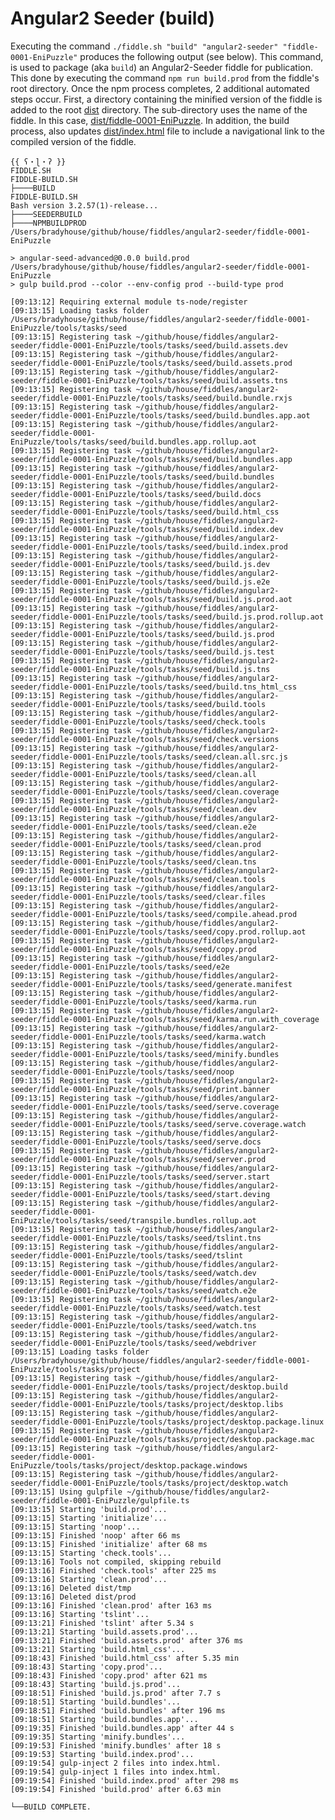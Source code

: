 Angular2 Seeder (build)
======

Executing the command `./fiddle.sh "build" "angular2-seeder" "fiddle-0001-EniPuzzle"` produces the following output 
(see below).  This command, is used to package (aka `build`) an Angular2-Seeder fiddle for publication. This done
by executing the command `npm run build.prod` from the fiddle's root directory. Once the npm process completes, 
2 additional automated steps occur. First, a directory containing the minified version of the fiddle is 
added to the root [dist](dist) directory.  The sub-directory uses the name of the fiddle. In this case, 
[dist/fiddle-0001-EniPuzzle](dist/fiddle-0001-EniPuzzle).  In addition, the build process, also updates
[dist/index.html](dist/index.html) file to include a navigational link to the compiled version of the fiddle.


    {{ ʕ・ɭ・ʔ }}
    FIDDLE.SH
    FIDDLE-BUILD.SH
    ├────BUILD
    FIDDLE-BUILD.SH
    Bash version 3.2.57(1)-release...
    ├────SEEDERBUILD
    ├────NPMBUILDPROD
    /Users/bradyhouse/github/house/fiddles/angular2-seeder/fiddle-0001-EniPuzzle
    
    > angular-seed-advanced@0.0.0 build.prod /Users/bradyhouse/github/house/fiddles/angular2-seeder/fiddle-0001-EniPuzzle
    > gulp build.prod --color --env-config prod --build-type prod
    
    [09:13:12] Requiring external module ts-node/register
    [09:13:15] Loading tasks folder /Users/bradyhouse/github/house/fiddles/angular2-seeder/fiddle-0001-EniPuzzle/tools/tasks/seed
    [09:13:15] Registering task ~/github/house/fiddles/angular2-seeder/fiddle-0001-EniPuzzle/tools/tasks/seed/build.assets.dev
    [09:13:15] Registering task ~/github/house/fiddles/angular2-seeder/fiddle-0001-EniPuzzle/tools/tasks/seed/build.assets.prod
    [09:13:15] Registering task ~/github/house/fiddles/angular2-seeder/fiddle-0001-EniPuzzle/tools/tasks/seed/build.assets.tns
    [09:13:15] Registering task ~/github/house/fiddles/angular2-seeder/fiddle-0001-EniPuzzle/tools/tasks/seed/build.bundle.rxjs
    [09:13:15] Registering task ~/github/house/fiddles/angular2-seeder/fiddle-0001-EniPuzzle/tools/tasks/seed/build.bundles.app.aot
    [09:13:15] Registering task ~/github/house/fiddles/angular2-seeder/fiddle-0001-EniPuzzle/tools/tasks/seed/build.bundles.app.rollup.aot
    [09:13:15] Registering task ~/github/house/fiddles/angular2-seeder/fiddle-0001-EniPuzzle/tools/tasks/seed/build.bundles.app
    [09:13:15] Registering task ~/github/house/fiddles/angular2-seeder/fiddle-0001-EniPuzzle/tools/tasks/seed/build.bundles
    [09:13:15] Registering task ~/github/house/fiddles/angular2-seeder/fiddle-0001-EniPuzzle/tools/tasks/seed/build.docs
    [09:13:15] Registering task ~/github/house/fiddles/angular2-seeder/fiddle-0001-EniPuzzle/tools/tasks/seed/build.html_css
    [09:13:15] Registering task ~/github/house/fiddles/angular2-seeder/fiddle-0001-EniPuzzle/tools/tasks/seed/build.index.dev
    [09:13:15] Registering task ~/github/house/fiddles/angular2-seeder/fiddle-0001-EniPuzzle/tools/tasks/seed/build.index.prod
    [09:13:15] Registering task ~/github/house/fiddles/angular2-seeder/fiddle-0001-EniPuzzle/tools/tasks/seed/build.js.dev
    [09:13:15] Registering task ~/github/house/fiddles/angular2-seeder/fiddle-0001-EniPuzzle/tools/tasks/seed/build.js.e2e
    [09:13:15] Registering task ~/github/house/fiddles/angular2-seeder/fiddle-0001-EniPuzzle/tools/tasks/seed/build.js.prod.aot
    [09:13:15] Registering task ~/github/house/fiddles/angular2-seeder/fiddle-0001-EniPuzzle/tools/tasks/seed/build.js.prod.rollup.aot
    [09:13:15] Registering task ~/github/house/fiddles/angular2-seeder/fiddle-0001-EniPuzzle/tools/tasks/seed/build.js.prod
    [09:13:15] Registering task ~/github/house/fiddles/angular2-seeder/fiddle-0001-EniPuzzle/tools/tasks/seed/build.js.test
    [09:13:15] Registering task ~/github/house/fiddles/angular2-seeder/fiddle-0001-EniPuzzle/tools/tasks/seed/build.js.tns
    [09:13:15] Registering task ~/github/house/fiddles/angular2-seeder/fiddle-0001-EniPuzzle/tools/tasks/seed/build.tns_html_css
    [09:13:15] Registering task ~/github/house/fiddles/angular2-seeder/fiddle-0001-EniPuzzle/tools/tasks/seed/build.tools
    [09:13:15] Registering task ~/github/house/fiddles/angular2-seeder/fiddle-0001-EniPuzzle/tools/tasks/seed/check.tools
    [09:13:15] Registering task ~/github/house/fiddles/angular2-seeder/fiddle-0001-EniPuzzle/tools/tasks/seed/check.versions
    [09:13:15] Registering task ~/github/house/fiddles/angular2-seeder/fiddle-0001-EniPuzzle/tools/tasks/seed/clean.all.src.js
    [09:13:15] Registering task ~/github/house/fiddles/angular2-seeder/fiddle-0001-EniPuzzle/tools/tasks/seed/clean.all
    [09:13:15] Registering task ~/github/house/fiddles/angular2-seeder/fiddle-0001-EniPuzzle/tools/tasks/seed/clean.coverage
    [09:13:15] Registering task ~/github/house/fiddles/angular2-seeder/fiddle-0001-EniPuzzle/tools/tasks/seed/clean.dev
    [09:13:15] Registering task ~/github/house/fiddles/angular2-seeder/fiddle-0001-EniPuzzle/tools/tasks/seed/clean.e2e
    [09:13:15] Registering task ~/github/house/fiddles/angular2-seeder/fiddle-0001-EniPuzzle/tools/tasks/seed/clean.prod
    [09:13:15] Registering task ~/github/house/fiddles/angular2-seeder/fiddle-0001-EniPuzzle/tools/tasks/seed/clean.tns
    [09:13:15] Registering task ~/github/house/fiddles/angular2-seeder/fiddle-0001-EniPuzzle/tools/tasks/seed/clean.tools
    [09:13:15] Registering task ~/github/house/fiddles/angular2-seeder/fiddle-0001-EniPuzzle/tools/tasks/seed/clear.files
    [09:13:15] Registering task ~/github/house/fiddles/angular2-seeder/fiddle-0001-EniPuzzle/tools/tasks/seed/compile.ahead.prod
    [09:13:15] Registering task ~/github/house/fiddles/angular2-seeder/fiddle-0001-EniPuzzle/tools/tasks/seed/copy.prod.rollup.aot
    [09:13:15] Registering task ~/github/house/fiddles/angular2-seeder/fiddle-0001-EniPuzzle/tools/tasks/seed/copy.prod
    [09:13:15] Registering task ~/github/house/fiddles/angular2-seeder/fiddle-0001-EniPuzzle/tools/tasks/seed/e2e
    [09:13:15] Registering task ~/github/house/fiddles/angular2-seeder/fiddle-0001-EniPuzzle/tools/tasks/seed/generate.manifest
    [09:13:15] Registering task ~/github/house/fiddles/angular2-seeder/fiddle-0001-EniPuzzle/tools/tasks/seed/karma.run
    [09:13:15] Registering task ~/github/house/fiddles/angular2-seeder/fiddle-0001-EniPuzzle/tools/tasks/seed/karma.run.with_coverage
    [09:13:15] Registering task ~/github/house/fiddles/angular2-seeder/fiddle-0001-EniPuzzle/tools/tasks/seed/karma.watch
    [09:13:15] Registering task ~/github/house/fiddles/angular2-seeder/fiddle-0001-EniPuzzle/tools/tasks/seed/minify.bundles
    [09:13:15] Registering task ~/github/house/fiddles/angular2-seeder/fiddle-0001-EniPuzzle/tools/tasks/seed/noop
    [09:13:15] Registering task ~/github/house/fiddles/angular2-seeder/fiddle-0001-EniPuzzle/tools/tasks/seed/print.banner
    [09:13:15] Registering task ~/github/house/fiddles/angular2-seeder/fiddle-0001-EniPuzzle/tools/tasks/seed/serve.coverage
    [09:13:15] Registering task ~/github/house/fiddles/angular2-seeder/fiddle-0001-EniPuzzle/tools/tasks/seed/serve.coverage.watch
    [09:13:15] Registering task ~/github/house/fiddles/angular2-seeder/fiddle-0001-EniPuzzle/tools/tasks/seed/serve.docs
    [09:13:15] Registering task ~/github/house/fiddles/angular2-seeder/fiddle-0001-EniPuzzle/tools/tasks/seed/server.prod
    [09:13:15] Registering task ~/github/house/fiddles/angular2-seeder/fiddle-0001-EniPuzzle/tools/tasks/seed/server.start
    [09:13:15] Registering task ~/github/house/fiddles/angular2-seeder/fiddle-0001-EniPuzzle/tools/tasks/seed/start.deving
    [09:13:15] Registering task ~/github/house/fiddles/angular2-seeder/fiddle-0001-EniPuzzle/tools/tasks/seed/transpile.bundles.rollup.aot
    [09:13:15] Registering task ~/github/house/fiddles/angular2-seeder/fiddle-0001-EniPuzzle/tools/tasks/seed/tslint.tns
    [09:13:15] Registering task ~/github/house/fiddles/angular2-seeder/fiddle-0001-EniPuzzle/tools/tasks/seed/tslint
    [09:13:15] Registering task ~/github/house/fiddles/angular2-seeder/fiddle-0001-EniPuzzle/tools/tasks/seed/watch.dev
    [09:13:15] Registering task ~/github/house/fiddles/angular2-seeder/fiddle-0001-EniPuzzle/tools/tasks/seed/watch.e2e
    [09:13:15] Registering task ~/github/house/fiddles/angular2-seeder/fiddle-0001-EniPuzzle/tools/tasks/seed/watch.test
    [09:13:15] Registering task ~/github/house/fiddles/angular2-seeder/fiddle-0001-EniPuzzle/tools/tasks/seed/watch.tns
    [09:13:15] Registering task ~/github/house/fiddles/angular2-seeder/fiddle-0001-EniPuzzle/tools/tasks/seed/webdriver
    [09:13:15] Loading tasks folder /Users/bradyhouse/github/house/fiddles/angular2-seeder/fiddle-0001-EniPuzzle/tools/tasks/project
    [09:13:15] Registering task ~/github/house/fiddles/angular2-seeder/fiddle-0001-EniPuzzle/tools/tasks/project/desktop.build
    [09:13:15] Registering task ~/github/house/fiddles/angular2-seeder/fiddle-0001-EniPuzzle/tools/tasks/project/desktop.libs
    [09:13:15] Registering task ~/github/house/fiddles/angular2-seeder/fiddle-0001-EniPuzzle/tools/tasks/project/desktop.package.linux
    [09:13:15] Registering task ~/github/house/fiddles/angular2-seeder/fiddle-0001-EniPuzzle/tools/tasks/project/desktop.package.mac
    [09:13:15] Registering task ~/github/house/fiddles/angular2-seeder/fiddle-0001-EniPuzzle/tools/tasks/project/desktop.package.windows
    [09:13:15] Registering task ~/github/house/fiddles/angular2-seeder/fiddle-0001-EniPuzzle/tools/tasks/project/desktop.watch
    [09:13:15] Using gulpfile ~/github/house/fiddles/angular2-seeder/fiddle-0001-EniPuzzle/gulpfile.ts
    [09:13:15] Starting 'build.prod'...
    [09:13:15] Starting 'initialize'...
    [09:13:15] Starting 'noop'...
    [09:13:15] Finished 'noop' after 66 ms
    [09:13:15] Finished 'initialize' after 68 ms
    [09:13:15] Starting 'check.tools'...
    [09:13:16] Tools not compiled, skipping rebuild
    [09:13:16] Finished 'check.tools' after 225 ms
    [09:13:16] Starting 'clean.prod'...
    [09:13:16] Deleted dist/tmp
    [09:13:16] Deleted dist/prod
    [09:13:16] Finished 'clean.prod' after 163 ms
    [09:13:16] Starting 'tslint'...
    [09:13:21] Finished 'tslint' after 5.34 s
    [09:13:21] Starting 'build.assets.prod'...
    [09:13:21] Finished 'build.assets.prod' after 376 ms
    [09:13:21] Starting 'build.html_css'...
    [09:18:43] Finished 'build.html_css' after 5.35 min
    [09:18:43] Starting 'copy.prod'...
    [09:18:43] Finished 'copy.prod' after 621 ms
    [09:18:43] Starting 'build.js.prod'...
    [09:18:51] Finished 'build.js.prod' after 7.7 s
    [09:18:51] Starting 'build.bundles'...
    [09:18:51] Finished 'build.bundles' after 196 ms
    [09:18:51] Starting 'build.bundles.app'...
    [09:19:35] Finished 'build.bundles.app' after 44 s
    [09:19:35] Starting 'minify.bundles'...
    [09:19:53] Finished 'minify.bundles' after 18 s
    [09:19:53] Starting 'build.index.prod'...
    [09:19:54] gulp-inject 2 files into index.html.
    [09:19:54] gulp-inject 1 files into index.html.
    [09:19:54] Finished 'build.index.prod' after 298 ms
    [09:19:54] Finished 'build.prod' after 6.63 min
    
    └──BUILD COMPLETE.
    
    
